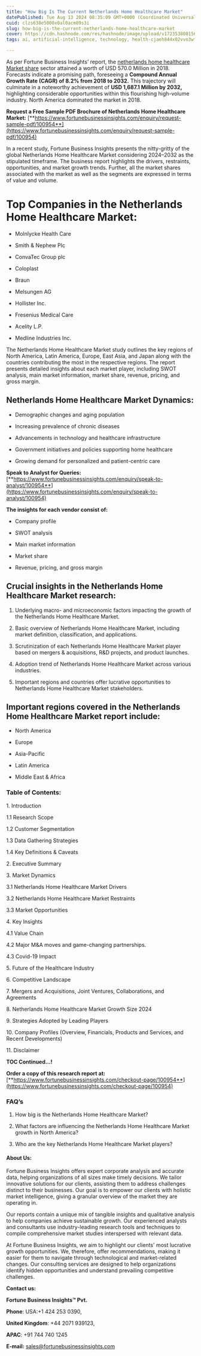 ```yaml
---
title: "How Big Is The Current Netherlands Home Healthcare Market"
datePublished: Tue Aug 13 2024 08:35:09 GMT+0000 (Coordinated Universal Time)
cuid: clzs638e5000x0al0acm89s3i
slug: how-big-is-the-current-netherlands-home-healthcare-market
cover: https://cdn.hashnode.com/res/hashnode/image/upload/v1723538081563/dcf3f3fa-3344-4d97-9e03-7e48d93d0248.png
tags: ai, artificial-intelligence, technology, health-cjaeh844x02vvo3wtj5r2s75q, healthcare

---
```


As per Fortune Business Insights’ report, the [netherlands home healthcare Market share](https://www.fortunebusinessinsights.com/industry-reports/netherlands-home-healthcare-market-100954) sector attained a worth of USD 570.0 Million in 2018. Forecasts indicate a promising path, foreseeing a **Compound Annual Growth Rate (CAGR) of 8.2% from 2018 to 2032.** This trajectory will culminate in a noteworthy achievement of **USD 1,687.1 Million by 2032,** highlighting considerable opportunities within this flourishing high-volume industry. North America dominated the market in 2018.

**Request a Free Sample PDF Brochure of Netherlands Home Healthcare Market:** [**https://www.fortunebusinessinsights.com/enquiry/request-sample-pdf/100954**](https://www.fortunebusinessinsights.com/enquiry/request-sample-pdf/100954)

In a recent study, Fortune Business Insights presents the nitty-gritty of the global Netherlands Home Healthcare Market considering 2024–2032 as the stipulated timeframe. The business report highlights the drivers, restraints, opportunities, and market growth trends. Further, all the market shares associated with the market as well as the segments are expressed in terms of value and volume.

# **Top Companies in the Netherlands Home Healthcare Market:**

* Molnlycke Health Care
    
* Smith & Nephew Plc
    
* ConvaTec Group plc
    
* Coloplast
    
* Braun
    
* Melsungen AG
    
* Hollister Inc.
    
* Fresenius Medical Care
    
* Acelity L.P.
    
* Medline Industries Inc.
    

The Netherlands Home Healthcare Market study outlines the key regions of North America, Latin America, Europe, East Asia, and Japan along with the countries contributing the most in the respective regions. The report presents detailed insights about each market player, including SWOT analysis, main market information, market share, revenue, pricing, and gross margin.

## Netherlands Home Healthcare Market **Dynamics**:

* Demographic changes and aging population
    
* Increasing prevalence of chronic diseases
    
* Advancements in technology and healthcare infrastructure
    
* Government initiatives and policies supporting home healthcare
    
* Growing demand for personalized and patient-centric care
    

**Speak to Analyst for Queries:** [**https://www.fortunebusinessinsights.com/enquiry/speak-to-analyst/100954**](https://www.fortunebusinessinsights.com/enquiry/speak-to-analyst/100954)

**The insights for each vendor consist of:**

* Company profile
    
* SWOT analysis
    
* Main market information
    
* Market share
    
* Revenue, pricing, and gross margin
    

## **Crucial insights in the Netherlands Home Healthcare Market research:**

1. Underlying macro- and microeconomic factors impacting the growth of the Netherlands Home Healthcare Market.
    
2. Basic overview of Netherlands Home Healthcare Market, including market definition, classification, and applications.
    
3. Scrutinization of each Netherlands Home Healthcare Market player based on mergers & acquisitions, R&D projects, and product launches.
    
4. Adoption trend of Netherlands Home Healthcare Market across various industries.
    
5. Important regions and countries offer lucrative opportunities to Netherlands Home Healthcare Market stakeholders.
    

## **Important regions covered in the Netherlands Home Healthcare Market report include:**

* North America
    
* Europe
    
* Asia-Pacific
    
* Latin America
    
* Middle East & Africa
    

### **Table of Contents:**

1\. Introduction

1.1 Research Scope

1.2 Customer Segmentation

1.3 Data Gathering Strategies

1.4 Key Definitions & Caveats

2\. Executive Summary

3\. Market Dynamics

3.1 Netherlands Home Healthcare Market Drivers

3.2 Netherlands Home Healthcare Market Restraints

3.3 Market Opportunities

4\. Key Insights

4.1 Value Chain

4.2 Major M&A moves and game-changing partnerships.

4.3 Covid-19 Impact

5\. Future of the Healthcare Industry

6\. Competitive Landscape

7\. Mergers and Acquisitions, Joint Ventures, Collaborations, and Agreements

8\. Netherlands Home Healthcare Market Growth Size 2024

9\. Strategies Adopted by Leading Players

10\. Company Profiles (Overview, Financials, Products and Services, and Recent Developments)

11\. Disclaimer

**TOC Continued…!**

**Order a copy of this research report at:** [**https://www.fortunebusinessinsights.com/checkout-page/100954**](https://www.fortunebusinessinsights.com/checkout-page/100954)

### **FAQ’s**

1. How big is the Netherlands Home Healthcare Market?
    
2. What factors are influencing the Netherlands Home Healthcare Market growth in North America?
    
3. Who are the key Netherlands Home Healthcare Market players?
    

#### **About Us:**

Fortune Business Insights offers expert corporate analysis and accurate data, helping organizations of all sizes make timely decisions. We tailor innovative solutions for our clients, assisting them to address challenges distinct to their businesses. Our goal is to empower our clients with holistic market intelligence, giving a granular overview of the market they are operating in.

Our reports contain a unique mix of tangible insights and qualitative analysis to help companies achieve sustainable growth. Our experienced analysts and consultants use industry-leading research tools and techniques to compile comprehensive market studies interspersed with relevant data.

At Fortune Business Insights, we aim to highlight our clients' most lucrative growth opportunities. We, therefore, offer recommendations, making it easier for them to navigate through technological and market-related changes. Our consulting services are designed to help organizations identify hidden opportunities and understand prevailing competitive challenges.

**Contact us:**

**Fortune Business Insights™ Pvt.**

**Phone**: USA:+1 424 253 0390,

**United Kingdom**: +44 2071 939123,

**APAC**: +91 744 740 1245

**E-mail:** [sales@fortunebusinessinsights.com](mailto:sales@fortunebusinessinsights.com)